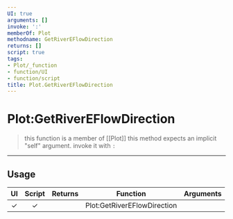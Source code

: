 ```yaml
---
UI: true
arguments: []
invoke: ':'
memberOf: Plot
methodname: GetRiverEFlowDirection
returns: []
script: true
tags:
- Plot/_function
- function/UI
- function/script
title: Plot.GetRiverEFlowDirection
---
```

# Plot:GetRiverEFlowDirection
> this function is a member of [[Plot]]
> this method expects an implicit "self" argument. invoke it with `:`
-----
## Usage
|  UI | Script | Returns | Function | Arguments |
|:---:|:------:|-------:|:--------:|:---------|
|✓|✓||Plot:GetRiverEFlowDirection||
